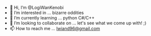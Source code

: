 - 👋 Hi, I’m @LogiWanKenobi
- 👀 I’m interested in ... bizarre oddities
- 🌱 I’m currently learning ... python C#/C++
- 💞️ I’m looking to collaborate on ... let's see what we come up with! ;)
- 📫 How to reach me ... lwiand96@gmail.com

<!---
LogiWanKenobi/LogiWanKenobi is a ✨ special ✨ repository because its `README.md` (this file) appears on your GitHub profile.
You can click the Preview link to take a look at your changes.
--->

